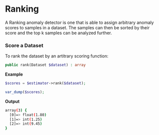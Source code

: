 # Ranking
A Ranking anomaly detector is one that is able to assign arbitrary anomaly scores to samples in a dataset. The samples can then be sorted by their score and the top k samples can be analyzed further.

### Score a Dataset
To rank the dataset by an artitrary scoring function:
```php
public rank(Dataset $dataset) : array
```

**Example**

```php
$scores = $estimator->rank($dataset);

var_dump($scores);
```

**Output**

```sh
array(3) {
  [0]=> float(1.80)
  [1]=> int(1.25)
  [2]=> int(9.45)
}
```